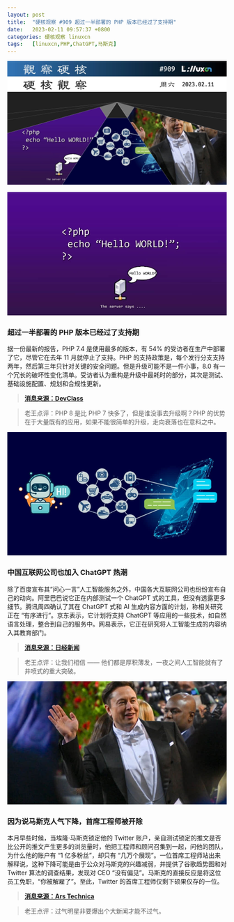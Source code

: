 ```yaml
---
layout: post
title:	"硬核观察 #909 超过一半部署的 PHP 版本已经过了支持期"
date:	2023-02-11 09:57:37 +0800 
categories:	硬核观察 linuxcn 
tags:	[linuxcn,PHP,ChatGPT,马斯克]
---
```



![](/Asserts/Images/album/202302/11/095649vvtov3nvhahrtyuh.jpg)


![](/Asserts/Images/album/202302/11/095656ohstvxbnyeiyhyc9.jpg)


### 超过一半部署的 PHP 版本已经过了支持期


据一份最新的报告，PHP 7.4 是使用最多的版本，有 54% 的受访者在生产中部署了它，尽管它在去年 11 月就停止了支持。PHP 的支持政策是，每个发行分支支持两年，然后第三年只针对关键的安全问题。但是升级可能不是一件小事，8.0 有一个冗长的破坏性变化清单。受访者认为重构是升级中最耗时的部分，其次是测试、基础设施配置、规划和合规性更新。



> 
> **[消息来源：DevClass](https://devclass.com/2023/02/08/php-report-majority-of-deployments-use-versions-that-are-out-of-support/)**
> 
> 
> 



> 
> 老王点评：PHP 8 是比 PHP 7 快多了，但是谁没事去升级啊？PHP 的优势在于大量既有的应用，如果不能很简单的升级，走向衰落也在意料之中。
> 
> 
> 


![](/Asserts/Images/album/202302/11/095705qobqzsccbbq2leob.jpg)


### 中国互联网公司也加入 ChatGPT 热潮


除了百度宣布其“问心一言”人工智能服务之外，中国各大互联网公司也纷纷宣布自己的动向。阿里巴巴说它正在内部测试一个 ChatGPT 式的工具，但没有透露更多细节。腾讯周四确认了其在 ChatGPT 式和 AI 生成内容方面的计划，称相关研究正在 “有序进行”。京东表示，它计划将支持 ChatGPT 等应用的一些技术，如自然语言处理，整合到自己的服务中。网易表示，它正在研究将人工智能生成的内容纳入其教育部门。



> 
> **[消息来源：日经新闻](https://asia.nikkei.com/Business/China-tech/Alibaba-Tencent-and-Baidu-join-the-ChatGPT-rush)**
> 
> 
> 



> 
> 老王点评：让我们相信 —— 他们都是厚积薄发，一夜之间人工智能就有了井喷式的重大突破。
> 
> 
> 


![](/Asserts/Images/album/202302/11/095718t67xu6vxqvv3mxi3.jpg)


### 因为说马斯克人气下降，首席工程师被开除


本月早些时候，当埃隆·马斯克锁定他的 Twitter 账户，亲自测试锁定的推文是否比公开的推文产生更多的浏览量时，他把工程师和顾问召集到一起，问他的团队，为什么他的账户有 “1 亿多粉丝”，却只有 “几万个展现”。一位首席工程师站出来解释说，这种下降可能是由于公众对马斯克的兴趣减弱，并提供了谷歌趋势图和对 Twitter 算法的调查结果，发现对 CEO “没有偏见”。马斯克的直接反应是将这位员工免职，“你被解雇了”。至此，Twitter 的首席工程师仅剩下硕果仅存的一位。



> 
> **[消息来源：Ars Technica](https://arstechnica.com/tech-policy/2023/02/musk-fired-top-engineer-for-explaining-why-his-tweets-views-are-down/)**
> 
> 
> 



> 
> 老王点评：过气明星非要爆出个大新闻才能不过气。
> 
> 
>
